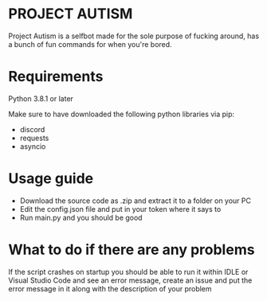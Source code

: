 # PROJECT AUTISM
Project Autism is a selfbot made for the sole purpose of fucking around, has a bunch of fun commands for when you're bored.

# Requirements
Python 3.8.1 or later

Make sure to have downloaded the following python libraries via pip:
- discord
- requests
- asyncio
 
# Usage guide
- Download the source code as .zip and extract it to a folder on your PC
- Edit the config.json file and put in your token where it says to
- Run main.py and you should be good

# What to do if there are any problems
If the script crashes on startup you should be able to run it within IDLE or Visual Studio Code and see an error message, create an issue and put the error message in it along with the description of your problem